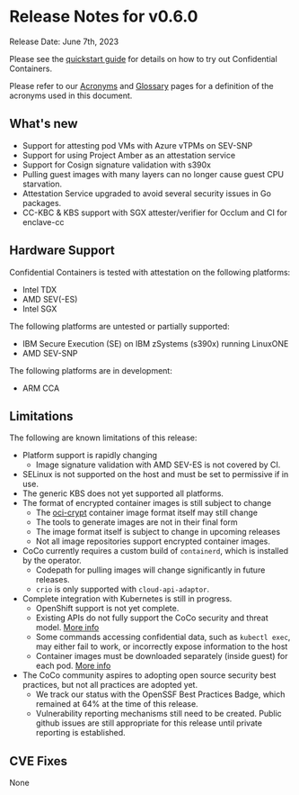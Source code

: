 # Release Notes for v0.6.0
Release Date: June 7th, 2023

Please see the [quickstart guide](../quickstart.md) for details on how to try out Confidential
Containers.

Please refer to our [Acronyms](https://github.com/confidential-containers/documentation/wiki/Acronyms)
and [Glossary](https://github.com/confidential-containers/documentation/wiki/Glossary) pages for a
definition of the acronyms used in this document.

## What's new
- Support for attesting pod VMs with Azure vTPMs on SEV-SNP
- Support for using Project Amber as an attestation service
- Support for Cosign signature validation with s390x
- Pulling guest images with many layers can no longer cause guest CPU starvation.
- Attestation Service upgraded to avoid several security issues in Go packages.
- CC-KBC & KBS support with SGX attester/verifier for Occlum and CI for enclave-cc

## Hardware Support
Confidential Containers is tested with attestation on the following platforms:
- Intel TDX
- AMD SEV(-ES)
- Intel SGX

The following platforms are untested or partially supported:
- IBM Secure Execution (SE) on IBM zSystems (s390x) running LinuxONE
- AMD SEV-SNP

The following platforms are in development:
- ARM CCA

## Limitations
The following are known limitations of this release:

- Platform support is rapidly changing
  * Image signature validation with AMD SEV-ES is not covered by CI.
- SELinux is not supported on the host and must be set to permissive if in use.
- The generic KBS does not yet supported all platforms. 
- The format of encrypted container images is still subject to change
  * The [oci-crypt](https://github.com/containers/ocicrypt) container image format itself may still change
  * The tools to generate images are not in their final form
  * The image format itself is subject to change in upcoming releases
  * Not all image repositories support encrypted container images. 
- CoCo currently requires a custom build of `containerd`, which is installed by the operator.
  * Codepath for pulling images will change significantly in future releases.
  * `crio` is only supported with `cloud-api-adaptor`.
- Complete integration with Kubernetes is still in progress. 
  * OpenShift support is not yet complete.
  * Existing APIs do not fully support the CoCo security and threat model. [More info](https://github.com/confidential-containers/community/issues/53)
  * Some commands accessing confidential data, such as `kubectl exec`, may either fail to work, or incorrectly expose information to the host
  * Container images must be downloaded separately (inside guest) for each pod. [More info](https://github.com/confidential-containers/community/issues/66)
- The CoCo community aspires to adopting open source security best practices, but not all practices are adopted yet.
  * We track our status with the OpenSSF Best Practices Badge, which remained at 64% at the time of this release.
  * Vulnerability reporting mechanisms still need to be created. Public github issues are still appropriate for this release until private reporting is established.


## CVE Fixes

None
